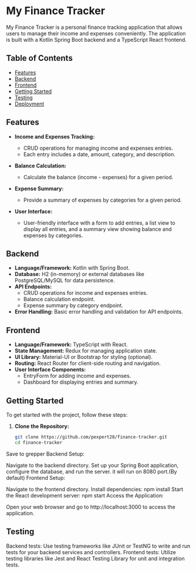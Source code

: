 # My Finance Tracker

My Finance Tracker is a personal finance tracking application that allows users to manage their income and expenses conveniently. The application is built with a Kotlin Spring Boot backend and a TypeScript React frontend.

## Table of Contents

- [Features](#features)
- [Backend](#backend)
- [Frontend](#frontend)
- [Getting Started](#getting-started)
- [Testing](#testing)
- [Deployment](#deployment)
## Features

- **Income and Expenses Tracking:**
  - CRUD operations for managing income and expenses entries.
  - Each entry includes a date, amount, category, and description.

- **Balance Calculation:**
  - Calculate the balance (income - expenses) for a given period.

- **Expense Summary:**
  - Provide a summary of expenses by categories for a given period.

- **User Interface:**
  - User-friendly interface with a form to add entries, a list view to display all entries, and a summary view showing balance and expenses by categories.

## Backend

- **Language/Framework:** Kotlin with Spring Boot.
- **Database:** H2 (in-memory) or external databases like PostgreSQL/MySQL for data persistence.
- **API Endpoints:**
  - CRUD operations for income and expenses entries.
  - Balance calculation endpoint.
  - Expense summary by category endpoint.
- **Error Handling:** Basic error handling and validation for API endpoints.

## Frontend

- **Language/Framework:** TypeScript with React.
- **State Management:** Redux for managing application state.
- **UI Library:** Material-UI or Bootstrap for styling (optional).
- **Routing:** React Router for client-side routing and navigation.
- **User Interface Components:**
  - EntryForm for adding income and expenses.
  - Dashboard for displaying entries and summary.

## Getting Started

To get started with the project, follow these steps:

1. **Clone the Repository:**
   ```bash
   git clone https://github.com/pexpert28/finance-tracker.git
   cd finance-tracker
Save to grepper
Backend Setup:

Navigate to the backend directory.
Set up your Spring Boot application, configure the database, and run the server.
it will run on 8080 port.(By default)
Frontend Setup:

Navigate to the frontend directory.
Install dependencies: npm install
Start the React development server: npm start
Access the Application:

Open your web browser and go to http://localhost:3000 to access the application.


## Testing
Backend tests: Use testing frameworks like JUnit or TestNG to write and run tests for your backend services and controllers.
Frontend tests: Utilize testing libraries like Jest and React Testing Library for unit and integration tests.
